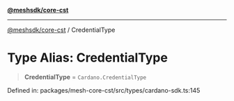 [**@meshsdk/core-cst**](../README.md)

***

[@meshsdk/core-cst](../globals.md) / CredentialType

# Type Alias: CredentialType

> **CredentialType** = `Cardano.CredentialType`

Defined in: packages/mesh-core-cst/src/types/cardano-sdk.ts:145
